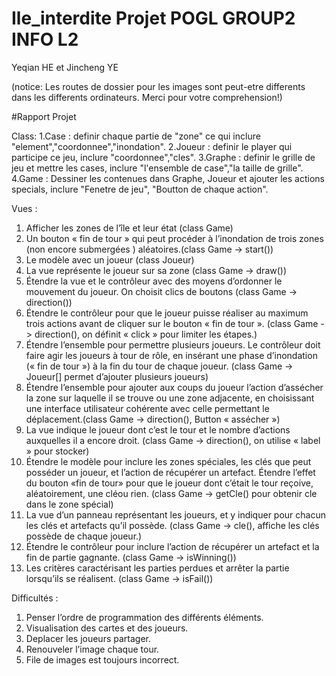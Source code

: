 # Ile_interdite Projet POGL GROUP2 INFO L2 
Yeqian HE et Jincheng YE

(notice: Les routes de dossier pour les images sont peut-etre differents dans les differents ordinateurs. Merci pour votre comprehension!)

#Rapport Projet

Class:
1.Case : definir chaque partie de "zone" ce qui inclure "element","coordonnee","inondation".
2.Joueur : definir le player qui participe ce jeu, inclure "coordonnee","cles".
3.Graphe : definir le grille de jeu et mettre les cases, inclure "l'ensemble de case","la taille de grille".
4.Game : Dessiner les contenues dans Graphe, Joueur et ajouter les actions specials, inclure "Fenetre de jeu", "Boutton de chaque action".

Vues :
1. Afficher les zones de l’île et leur état (class Game)
2. Un bouton « fin de tour » qui peut procéder à l’inondation de trois zones (non encore submergées ) aléatoires.(class Game -> start())
3. Le modèle avec un joueur (class Joueur)
4. La vue représente le joueur sur sa zone (class Game -> draw())
5. Étendre la vue et le contrôleur avec des moyens d’ordonner le mouvement du joueur. On choisit clics de boutons (class Game -> direction())
6. Étendre le contrôleur pour que le joueur puisse réaliser au maximum trois actions avant de cliquer sur le bouton « fin de tour ». (class Game -> direction(), on définit « click » pour limiter les étapes.)
7. Étendre l’ensemble pour permettre plusieurs joueurs. Le contrôleur doit faire agir les joueurs à tour de rôle, en insérant une phase d’inondation (« fin de tour ») à la fin du tour de chaque joueur. (class Game -> Joueur[] permet d’ajouter plusieurs joueurs)
8. Étendre l’ensemble pour ajouter aux coups du joueur l’action d’assécher la zone sur laquelle il se trouve ou une zone adjacente, en choisissant une interface utilisateur cohérente avec celle permettant le déplacement.(class Game -> direction(), Button « assécher »)
9. La vue indique le joueur dont c’est le tour et le nombre d’actions auxquelles il a encore droit. (class Game -> direction(), on utilise « label » pour stocker)
10. Étendre le modèle pour inclure les zones spéciales, les clés que peut posséder un joueur, et l’action de récupérer un artefact. Étendre l’effet du bouton «fin de tour» pour que le joueur dont c’était le tour reçoive, aléatoirement, une cléou rien. (class Game -> getCle() pour obtenir cle dans le zone spécial)
11. La vue d’un panneau représentant les joueurs, et y indiquer pour chacun les clés et artefacts qu’il possède. (class Game -> cle(), affiche les clés possède de chaque joueur.)
12. Étendre le contrôleur pour inclure l’action de récupérer un artefact et la fin de partie gagnante. (class Game -> isWinning())
13. Les critères caractérisant les parties perdues et arrêter la partie lorsqu’ils se réalisent. (class Game -> isFail())

Difficultés :
1.	Penser l’ordre de programmation des différents éléments.
2.	Visualisation des cartes et des joueurs.
3.	Deplacer les joueurs partager.
4.	Renouveler l’image chaque tour.
5.	File de images est toujours incorrect.
